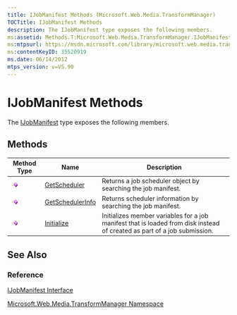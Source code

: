 ```yaml
---
title: IJobManifest Methods (Microsoft.Web.Media.TransformManager)
TOCTitle: IJobManifest Methods
description: The IJobManifest type exposes the following members.
ms:assetid: Methods.T:Microsoft.Web.Media.TransformManager.IJobManifest
ms:mtpsurl: https://msdn.microsoft.com/library/microsoft.web.media.transformmanager.ijobmanifest_methods(v=VS.90)
ms:contentKeyID: 35520919
ms.date: 06/14/2012
mtps_version: v=VS.90
---
```


# IJobManifest Methods

The [IJobManifest](ijobmanifest-interface-microsoft-web-media-transformmanager.md) type exposes the following members.

## Methods

|Method Type|Name|Description|
|--- |--- |--- |
|![Public method](images/Hh125771.pubmethod(en-us,VS.90).gif "Public method")|[GetScheduler](ijobmanifest-getscheduler-method-microsoft-web-media-transformmanager.md)|Returns a job scheduler object by searching the job manifest.|
|![Public method](images/Hh125771.pubmethod(en-us,VS.90).gif "Public method")|[GetSchedulerInfo](ijobmanifest-getschedulerinfo-method-microsoft-web-media-transformmanager.md)|Returns scheduler information by searching the job manifest.|
|![Public method](images/Hh125771.pubmethod(en-us,VS.90).gif "Public method")|[Initialize](ijobmanifest-initialize-method-microsoft-web-media-transformmanager.md)|Initializes member variables for a job manifest that is loaded from disk instead of created as part of a job submission.|

## See Also

### Reference

[IJobManifest Interface](ijobmanifest-interface-microsoft-web-media-transformmanager.md)

[Microsoft.Web.Media.TransformManager Namespace](microsoft-web-media-transformmanager-namespace.md)
